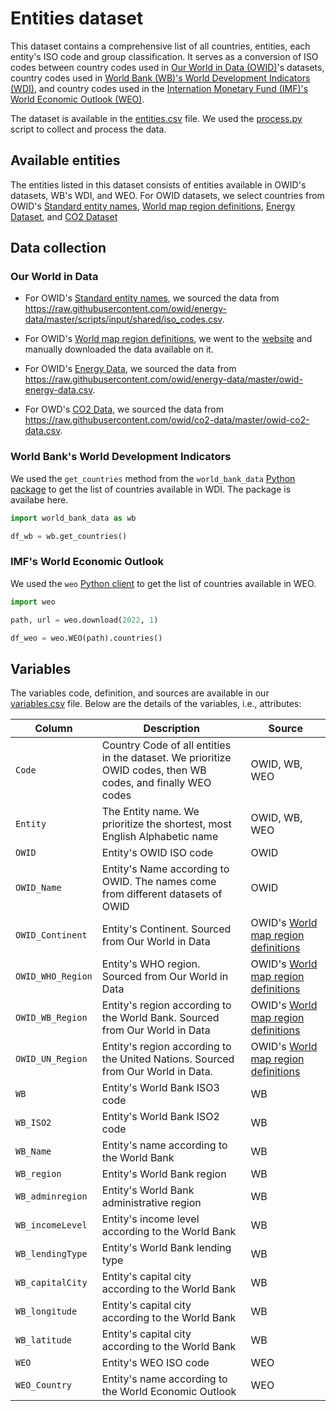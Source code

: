 # Entities dataset

This dataset contains a comprehensive list of all countries, entities, each entity's ISO code and group classification. It serves as a conversion of ISO codes between country codes used in [Our World in Data (OWID)](https://ourworldindata.org/)'s datasets, country codes used in [World Bank (WB)'s World Development Indicators (WDI)](https://data.worldbank.org/), and country codes used in the [Internation Monetary Fund (IMF)'s World Economic Outlook (WEO)](https://www.imf.org/en/Publications/WEO/weo-database/2022/April).

The dataset is available in the [entities.csv](/entities.csv) file. We used the [process.py](/process.py) script to collect and process the data.

## Available entities

The entities listed in this dataset consists of entities available in OWID's datasets, WB's WDI, and WEO. For OWID datasets, we select countries from OWID's [Standard entity names](https://github.com/owid/energy-data/tree/master/scripts/input/shared), [World map region definitions](https://ourworldindata.org/world-region-map-definitions), [Energy Dataset](https://github.com/owid/energy-data), and [CO2 Dataset](https://github.com/owid/co2-data)

## Data collection

### Our World in Data

- For OWID's [Standard entity names](https://github.com/owid/energy-data/tree/master/scripts/input/shared), we sourced the data from https://raw.githubusercontent.com/owid/energy-data/master/scripts/input/shared/iso_codes.csv.

- For OWID's [World map region definitions](https://ourworldindata.org/world-region-map-definitions), we went to the [website](https://ourworldindata.org/world-region-map-definitions) and manually downloaded the data available on it.

- For OWID's [Energy Data](https://github.com/owid/energy-data), we sourced the data from https://raw.githubusercontent.com/owid/energy-data/master/owid-energy-data.csv.

- For OWD's [CO2 Data](https://github.com/owid/co2-data), we sourced the data from https://raw.githubusercontent.com/owid/co2-data/master/owid-co2-data.csv.

### World Bank's World Development Indicators

We used the `get_countries` method from the `world_bank_data` [Python package](https://github.com/mwouts/world_bank_data) to get the list of countries available in WDI. The package is availabe here.

```python
import world_bank_data as wb

df_wb = wb.get_countries()
```

### IMF's World Economic Outlook

We used the `weo` [Python client](https://github.com/epogrebnyak/weo-reader) to get the list of countries available in WEO.

```python
import weo

path, url = weo.download(2022, 1)

df_weo = weo.WEO(path).countries()
```

## Variables

The variables code, definition, and sources are available in our [variables.csv](/variables.csv) file. Below are the details of the variables, i.e., attributes:

| Column          | Description                                                                                                 | Source                              |
| --------------- | ----------------------------------------------------------------------------------------------------------- | ----------------------------------- |
| `Code`            | Country Code of all entities in the dataset. We prioritize OWID codes, then WB codes, and finally WEO codes | OWID, WB, WEO                       |
| `Entity`          | The Entity name. We prioritize the shortest, most English Alphabetic name                                   | OWID, WB, WEO                       |
| `OWID`            | Entity's OWID ISO code                                                                                      | OWID                                |
| `OWID_Name`       | Entity's Name according to OWID. The names come from different datasets of OWID                             | OWID                                |
| `OWID_Continent`  | Entity's Continent. Sourced from Our World in Data                                                          | OWID's [World map region definitions](https://ourworldindata.org/world-region-map-definitions) |
| `OWID_WHO_Region` | Entity's WHO region. Sourced from Our World in Data                                                         | OWID's [World map region definitions](https://ourworldindata.org/world-region-map-definitions) |
| `OWID_WB_Region`  | Entity's region according to the World Bank.  Sourced from Our World in Data                                | OWID's [World map region definitions](https://ourworldindata.org/world-region-map-definitions) |
| `OWID_UN_Region`  | Entity's region according to the United Nations. Sourced from Our World in Data.                            | OWID's [World map region definitions](https://ourworldindata.org/world-region-map-definitions) |
| `WB`              | Entity's World Bank ISO3 code                                                                               | WB                                  |
| `WB_ISO2`         | Entity's World Bank ISO2 code                                                                               | WB                                  |
| `WB_Name`         | Entity's name according to the World Bank                                                                   | WB                                  |
| `WB_region`       | Entity's World Bank region                                                                                  | WB                                  |
| `WB_adminregion`  | Entity's World Bank administrative region                                                                   | WB                                  |
| `WB_incomeLevel`  | Entity's income level according to the World Bank                                                           | WB                                  |
| `WB_lendingType`  | Entity's World Bank lending type                                                                            | WB                                  |
| `WB_capitalCity`  | Entity's capital city according to the World Bank                                                           | WB                                  |
| `WB_longitude`    | Entity's capital city according to the World Bank                                                           | WB                                  |
| `WB_latitude`     | Entity's capital city according to the World Bank                                                           | WB                                  |
| `WEO`             | Entity's WEO ISO code                                                                                       | WEO                                 |
| `WEO_Country`     | Entity's name according to the World Economic Outlook                                                       | WEO                                 |
